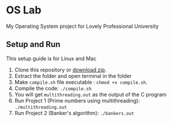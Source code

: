 # OS Lab

My Operating System project for Lovely Professional University

## Setup and Run
This setup guide is for Linux and Mac

1. Clone this repository or [download zip](https://github.com/BRoy98/OSLab/archive/master.zip).
2. Extract the folder and open terminal in the folder
3. Make `compile.sh` file executable : `chmod +x compile.sh`.
4. Compile the code: `./compile.sh`
5. You will get `multithreading.out` as the output of the C program
6. Run Project 1 (Prime numbers using multithreading): `./multithreading.out`
7. Run Project 2 (Banker's algorithm): `./bankers.out`